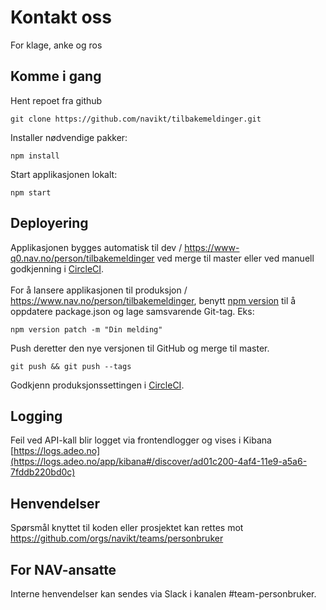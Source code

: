 # Kontakt oss

For klage, anke og ros

## Komme i gang

Hent repoet fra github

```
git clone https://github.com/navikt/tilbakemeldinger.git
```

Installer nødvendige pakker:

```
npm install
```

Start applikasjonen lokalt:

```
npm start
```


## Deployering

Applikasjonen bygges automatisk til dev / https://www-q0.nav.no/person/tilbakemeldinger ved merge til master eller ved manuell godkjenning i [CircleCI](https://circleci.com/gh/navikt/workflows/tilbakemeldinger). <br><br>
For å lansere applikasjonen til produksjon / https://www.nav.no/person/tilbakemeldinger, benytt [npm version](https://docs.npmjs.com/cli/version) til å oppdatere package.json og lage samsvarende Git-tag. Eks:

```
npm version patch -m "Din melding"
```

Push deretter den nye versjonen til GitHub og merge til master.

```
git push && git push --tags
```

Godkjenn produksjonssettingen i [CircleCI](https://circleci.com/gh/navikt/workflows/tilbakemeldinger).

## Logging

Feil ved API-kall blir logget via frontendlogger og vises i Kibana<br>
[https://logs.adeo.no](https://logs.adeo.no/app/kibana#/discover/ad01c200-4af4-11e9-a5a6-7fddb220bd0c)

## Henvendelser

Spørsmål knyttet til koden eller prosjektet kan rettes mot https://github.com/orgs/navikt/teams/personbruker

## For NAV-ansatte

Interne henvendelser kan sendes via Slack i kanalen #team-personbruker.
